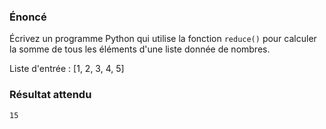 ### Énoncé

Écrivez un programme Python qui utilise la fonction ```reduce()``` pour calculer la somme de tous les éléments d'une liste donnée de nombres.

Liste d'entrée : [1, 2, 3, 4, 5]

### Résultat attendu 

```15```
